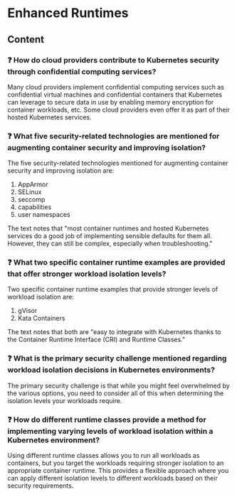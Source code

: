 # Enhanced Runtimes

## Content

### ❓ How do cloud providers contribute to Kubernetes security through confidential computing services?
Many cloud providers implement confidential computing services such as confidential virtual machines and confidential containers that Kubernetes can leverage to secure data in use by enabling memory encryption for container workloads, etc. Some cloud providers even offer it as part of their hosted Kubernetes services.

### ❓ What five security-related technologies are mentioned for augmenting container security and improving isolation?
The five security-related technologies mentioned for augmenting container security and improving isolation are:
1. AppArmor
2. SELinux
3. seccomp
4. capabilities
5. user namespaces

The text notes that "most container runtimes and hosted Kubernetes services do a good job of implementing sensible defaults for them all. However, they can still be complex, especially when troubleshooting."

### ❓ What two specific container runtime examples are provided that offer stronger workload isolation levels?
Two specific container runtime examples that provide stronger levels of workload isolation are:
1. gVisor
2. Kata Containers

The text notes that both are "easy to integrate with Kubernetes thanks to the Container Runtime Interface (CRI) and Runtime Classes."

### ❓ What is the primary security challenge mentioned regarding workload isolation decisions in Kubernetes environments?
The primary security challenge is that while you might feel overwhelmed by the various options, you need to consider all of this when determining the isolation levels your workloads require.

### ❓ How do different runtime classes provide a method for implementing varying levels of workload isolation within a Kubernetes environment?
Using different runtime classes allows you to run all workloads as containers, but you target the workloads requiring stronger isolation to an appropriate container runtime. This provides a flexible approach where you can apply different isolation levels to different workloads based on their security requirements.

